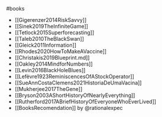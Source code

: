  #books

- [[Gigerenzer2014RiskSavvy]]
- [[Sinek2019TheInfiniteGame]]
- [[Tetlock2015Superforecasting]]
- [[Taleb2010TheBlackSwan]]
- [[Gleick2011Information]]
- [[Rhodes2020HowToMakeAVaccine]]
- [[Christakis2019Blueprint.md]]
- [[Oakley2014MindforNumbers]]
- [[Levin2016BlackHoleBlues]]
- [[Lefèvre1923ReminiscencesOfAStockOperator]]
- [[SueAnnCostaClemens2021HistoriaDeUmaVacina]]
- [[Mukherjee2017TheGene]]
- [[Bryson2003AShortHistoryOfNearlyEverything]]
- [[Rutherford2017ABriefHistoryOfEveryoneWhoEverLived]]
- [[BooksRecomendation]] by @rationalexpec
